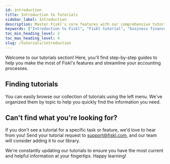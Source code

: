 ```yaml
---
id: introduction
title: Introduction to Tutorials
sidebar_label: Introduction
description: Master Fiskl's core features with our comprehensive tutorial. Efficiently manage your business finances from day one.
keywords: ["Introduction to Fiskl", "Fiskl tutorial", "business finance management", "core features Fiskl", "accounting software guide"]
toc_min_heading_level: 2
toc_max_heading_level: 4
slug: /tutorials/introduction
---
```



Welcome to our tutorials section! Here, you'll find step-by-step guides to help you make the most of Fiskl's features and streamline your accounting processes.

## Finding tutorials

You can easily browse our collection of tutorials using the left menu. We've organized them by topic to help you quickly find the information you need.

## Can't find what you're looking for?

If you don't see a tutorial for a specific task or feature, we'd love to hear from you! Send your tutorial request to support@fiskl.com, and our team will consider adding it to our library.

We're constantly updating our tutorials to ensure you have the most current and helpful information at your fingertips. Happy learning!
